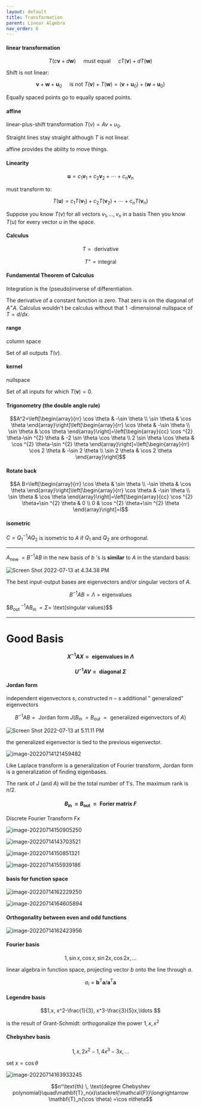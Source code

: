 ```yaml
---
layout: default
title: Transformation
parent: Linear Algebra
nav_order: 6
---
```


#### linear transformation

$$T(c \boldsymbol{v}+d \boldsymbol{w}) \quad \text { must equal } \quad c T(\boldsymbol{v})+d T(\boldsymbol{w})$$

Shift is not linear:

$$\boldsymbol{v}+\boldsymbol{w}+\boldsymbol{u}_{0} \quad \text { is not } T(\boldsymbol{v})+T(\boldsymbol{w})=\left(\boldsymbol{v}+\boldsymbol{u}_{0}\right)+\left(\boldsymbol{w}+\boldsymbol{u}_{0}\right)$$

Equally spaced points go to equally spaced points.

#### affine

linear-plus-shift transformation $T(v)=A v+u_{0}$.

Straight lines stay straight although $T$ is not linear.

affine provides the ability to move things.

#### Linearity

$$\boldsymbol{u} =c_{1} \boldsymbol{v}_{1}+c_{2} \boldsymbol{v}_{2}+\cdots+c_{n} \boldsymbol{v}_{n}$$

must transform to:

$$T(\boldsymbol{u}) =c_{1} T\left(\boldsymbol{v}_{1}\right)+c_{2} T\left(\boldsymbol{v}_{2}\right)+\cdots+c_{n} T\left(\boldsymbol{v}_{n}\right)$$

Suppose you know $T(v)$ for all vectors $v_{1}, \ldots, v_{n}$ in a basis Then you know $T(u)$ for every vector $u$ in the space.

#### Calculus

$$T=\text { derivative}$$

$$T^{+}=\text {integral}$$

#### Fundamental Theorem of Calculus

Integration is the (pseudo)inverse of differentiation.

The derivative of a constant function is zero. That zero is on the diagonal of $A^{+} A$. Calculus wouldn't be calculus without that 1 -dimensional nullspace of $T=d / d x$.

#### range

column space

Set of all outputs $T(v)$.

#### kernel

nullspace

Set of all inputs for which $T(\boldsymbol{v})=0$.

#### Trigonometry (the double angle rule)

$$A^2=\left[\begin{array}{rr}
\cos \theta & -\sin \theta \\
\sin \theta & \cos \theta
\end{array}\right]\left[\begin{array}{rr}
\cos \theta & -\sin \theta \\
\sin \theta & \cos \theta
\end{array}\right]=\left[\begin{array}{cc}
\cos ^{2} \theta-\sin ^{2} \theta & -2 \sin \theta \cos \theta \\
2 \sin \theta \cos \theta & \cos ^{2} \theta-\sin ^{2} \theta
\end{array}\right]=\left[\begin{array}{rr}
\cos 2 \theta & -\sin 2 \theta \\
\sin 2 \theta & \cos 2 \theta
\end{array}\right]$$

#### Rotate back

$$A B=\left[\begin{array}{rr}
\cos \theta & \sin \theta \\
-\sin \theta & \cos \theta
\end{array}\right]\left[\begin{array}{rr}
\cos \theta & -\sin \theta \\
\sin \theta & \cos \theta
\end{array}\right]=\left[\begin{array}{cc}
\cos ^{2} \theta+\sin ^{2} \theta & 0 \\
0 & \cos ^{2} \theta+\sin ^{2} \theta
\end{array}\right]=I$$

#### isometric

$C=Q_{1}^{-1} A Q_{2}$ is isometric to $A$ if $Q_{1}$ and $Q_{2}$ are orthogonal.

---

$A_{\text {new }}=B^{-1} A B$ in the new basis of $b$ 's is **similar** to $A$ in the standard basis:

![Screen Shot 2022-07-13 at 4.34.38 PM](https://live.staticflickr.com/65535/52214232370_7625ed365c_o.png)

The best input-output bases are eigenvectors and/or singular vectors of $A$.

$$B^{-1} A B=\Lambda= \text{eigenvalues} $$

$$B_{\text {out }}^{-1} A B_{\text {in }}=\Sigma=$ \text{singular values}$$

---

# Good Basis

#### $$X^{-1} A X=\text { eigenvalues in } \Lambda$$

#### $$U^{-1} A V=\text { diagonal } \Sigma$$

#### Jordan form

independent eigenvectors $s$, constructed $n -s$ additional " generalized" eigenvectors

$$B^{-1} A B=\text { Jordan form } J (B_{\text {in }}=B_{\text {out }}=\text { generalized eigenvectors of } A)$$

![Screen Shot 2022-07-13 at 5.11.11 PM](https://live.staticflickr.com/65535/52213838558_433a634d80_o.png)

the generalized eigenvector is tied to the previous eigenvector.

![image-20220714121459482](https://s2.loli.net/2022/07/14/SMqkZ7dbYnomAPJ.png)

Like Laplace transform is a generalization of Fourier transform, Jordan form is a generalization of finding eigenbases.

The rank of $J$ (and $A$) will be the total number of 1's. The maximum rank is $n/2$.

#### $$B_{\text {in }}=B_{\text {out }}=\text { Forier matrix } F$$

Discrete Fourier Transform $Fx$

![image-20220714150905250](https://s2.loli.net/2022/07/14/Jr2moDCKOH1wVg9.png)

![image-20220714143703521](https://s2.loli.net/2022/07/14/RlaxTEJA5BNu6Zd.png)

![image-20220714150851321](https://s2.loli.net/2022/07/14/JOK2sfSbhIt8qw9.png)

![image-20220714155939186](https://s2.loli.net/2022/07/14/tDRo2Mljnk9bdiQ.png)

#### basis for function space

![image-20220714162229250](https://s2.loli.net/2022/07/14/Lm7EuC1vFSAJef2.png)

![image-20220714164605894](https://s2.loli.net/2022/07/14/GBbWvNnzPOX6mAR.png)

#### Orthogonality between even and odd functions

![image-20220714162423956](https://s2.loli.net/2022/07/14/gy3xcB1wYmARnrI.png)

#### Fourier basis

$$1, \sin x, \cos x, \sin 2x, \cos 2x, ...$$

linear algebra in function space, projecting vector $b$ onto the line through $a$.

$$a_i=\boldsymbol{b}^\mathrm{T}\boldsymbol{a}/\boldsymbol{a}^\mathrm{T}\boldsymbol{a}$$

#### Legendre basis

$$1,x, x^2-\frac{1}{3}, x^3-\frac{3}{5}x,\ldots $$

is the result of Grant-Schmidt: orthogonalize the power $1, x, x^2$

#### Chebyshev basis

$$1,x,2x^2-1,4x^3-3x,\ldots$$

set $x=\cos \theta$

![image-20220714163933245](https://s2.loli.net/2022/07/14/yO5uqnQtxlhpfDZ.png)

$$n^\text{th} \, \text{degree Chebyshev polynomial}\quad\mathbf{T}_n(x)\stackrel{\mathcal{F}}\longrightarrow \mathbf{T}_n(\cos \theta) =\cos n\theta$$

